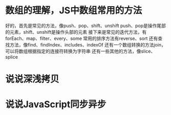 
# 
# 数组的理解，JS中数组常用的方法

好的，首先是常见的方法，像push、pop、shift、unshift
push、pop是操作尾部的元素，shift、unshift是操作头部的元素
接下来是常见的迭代方法，有forEach、map、filter、every、some
常用的排序方法有reverse、sort
还有查找方法，像find、findIndex、includes、indexOf
还有一个数组转换的方法join，可以将数组根据指定的连接符转换为字符串
还有一些其他的方法，像slice、splice

# 说说深浅拷贝
# 说说JavaScript同步异步
